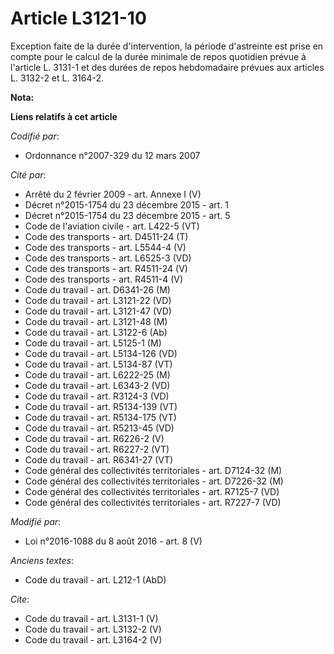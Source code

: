 # Article L3121-10

Exception faite de la durée d'intervention, la période d'astreinte est prise en compte pour le calcul de la durée minimale de
repos quotidien prévue à l'article L. 3131-1 et des durées de repos hebdomadaire prévues aux articles L. 3132-2 et L. 3164-2.

**Nota:**



**Liens relatifs à cet article**

_Codifié par_:

  - Ordonnance n°2007-329 du 12 mars 2007

_Cité par_:

  - Arrêté du 2 février 2009 - art. Annexe I (V)
  - Décret n°2015-1754 du 23 décembre 2015 - art. 1
  - Décret n°2015-1754 du 23 décembre 2015 - art. 5
  - Code de l'aviation civile - art. L422-5 (VT)
  - Code des transports - art. D4511-24 (T)
  - Code des transports - art. L5544-4 (V)
  - Code des transports - art. L6525-3 (VD)
  - Code des transports - art. R4511-24 (V)
  - Code des transports - art. R4511-4 (V)
  - Code du travail - art. D6341-26 (M)
  - Code du travail - art. L3121-22 (VD)
  - Code du travail - art. L3121-47 (VD)
  - Code du travail - art. L3121-48 (M)
  - Code du travail - art. L3122-6 (Ab)
  - Code du travail - art. L5125-1 (M)
  - Code du travail - art. L5134-126 (VD)
  - Code du travail - art. L5134-87 (VT)
  - Code du travail - art. L6222-25 (M)
  - Code du travail - art. L6343-2 (VD)
  - Code du travail - art. R3124-3 (VD)
  - Code du travail - art. R5134-139 (VT)
  - Code du travail - art. R5134-175 (VT)
  - Code du travail - art. R5213-45 (VD)
  - Code du travail - art. R6226-2 (V)
  - Code du travail - art. R6227-2 (VT)
  - Code du travail - art. R6341-27 (VT)
  - Code général des collectivités territoriales - art. D7124-32 (M)
  - Code général des collectivités territoriales - art. D7226-32 (M)
  - Code général des collectivités territoriales - art. R7125-7 (VD)
  - Code général des collectivités territoriales - art. R7227-7 (VD)

_Modifié par_:

  - Loi n°2016-1088 du 8 août 2016 - art. 8 (V)

_Anciens textes_:

  - Code du travail - art. L212-1 (AbD)

_Cite_:

  - Code du travail - art. L3131-1 (V)
  - Code du travail - art. L3132-2 (V)
  - Code du travail - art. L3164-2 (V)
